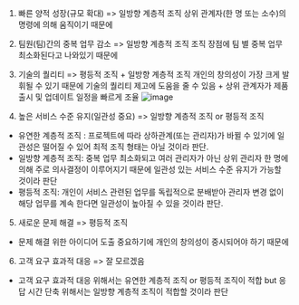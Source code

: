 1. 빠른 양적 성장(규모 확대) => 일방향 계층적 조직
상위 관계자(한 명 또는 소수)의 명령에 의해 움직이기 때문에 

2. 팀원(팀)간의 중복 업무 감소 => 일방향 계층적 조직
조직 장점에 팀 별 중복 업무 최소화된다고 나와있기 때문에

3. 기술의 퀄리티 => 평등적 조직 + 일방향 계층적 조직
개인의 창의성이 가장 크게 발휘될 수 있기 때문에 기술의 퀄리티 제고에 도움을 줄 수 있음 + 상위 관계자가 제품 출시 및 업데이트 일정을 빠르게 조율
![image](https://github.com/user-attachments/assets/8918b5a5-014a-44da-923d-1bdfe1cbf6fd)

4. 높은 서비스 수준 유지(일관성 중요) => 일방향 계층적 조직 or 평등적 조직
- 유연한 계층적 조직 : 프로젝트에 따라 상하관계(또는 관리자)가 바뀔 수 있기에 일관성은 떨어질 수 있어 최적 조직 형태는 아닐 것이라 판단.
- 일방향 계층적 조직: 중복 업무 최소화되고 여러 관리자가 아닌 상위 관리자 한 명에 의해 주로 의사결정이 이루어지기 때문에 일관성 있는 서비스 수준 유지가 가능할 것이라 판단
- 평등적 조직: 개인이 서비스 관련된 업무를 독립적으로 분배받아 관리자 변경 없이 해당 업무를 계속 한다면 일관성이 높아질 수 있을 것이라 판단.

5. 새로운 문제 해결 => 평등적 조직 
- 문제 해결 위한 아이디어 도출 중요하기에 개인의 창의성이 중시되어야 하기 때문에
  
6. 고객 요구 효과적 대응 => 잘 모르겠음
- 고객 요구 효과적 대응 위해서는 유연한 계층적 조직 or 평등적 조직이 적합 but 응답 시간 단축 위해서는 일방향 계층적 조직이 적합할 것이라 판단
